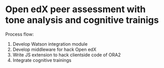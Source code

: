 # Open edX peer assessment with tone analysis and cognitive trainigs

Process flow:
1. Develop Watson integration module
2. Develop middleware for hack Open edX
3. Write JS extension to hack clientside code of ORA2
4. Integrate cognitive trainings
